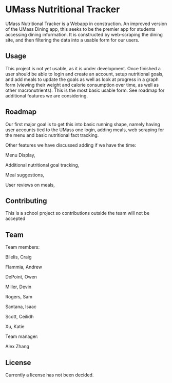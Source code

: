 # UMass Nutritional Tracker 

UMass Nutritional Tracker is a Webapp in construction. An improved version of the UMass Dining app, this seeks to be the premier app for students accessing dining information. It is constructed by web-scraping the dining site, and then filtering the data into a usable form for our users.

## Usage

This project is not yet usable, as it is under development. Once finished a user should be able to login and create an account, setup nutritional goals, and add meals to update the goals as well as look at progress in a graph form (viewing their weight and calorie consumption over time, as well as other macronutrients). This is the most basic usable form. See roadmap for additional features we are considering.

## Roadmap 

Our first major goal is to get this into basic running shape, namely having user accounts tied to the UMass one login, adding meals, web scraping for the menu and basic nutritional fact tracking.

Other features we have discussed adding if we have the time:

Menu Display,

Additional nutritional goal tracking,

Meal suggestions,

User reviews on meals,


## Contributing

This is a school project so contributions outside the team will not be accepted

## Team
Team members:

Bilelis, Craig

Flammia, Andrew

DePoint, Owen

Miller, Devin

Rogers, Sam

Santana, Isaac

Scott, Ceilidh

Xu, Katie

Team manager:

Alex Zhang

## License

Currently a license has not been decided.
